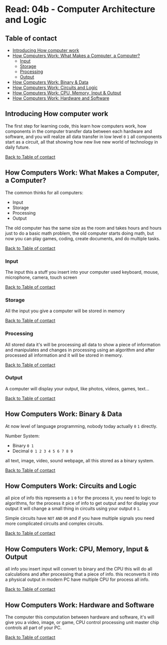 # Read: 04b - Computer Architecture and Logic

## Table of contact

-   [Introducing How computer work](https://mkabumattar.github.io/reading-notes/class04/READ04B#introducing-how-computer-work)
-   [How Computers Work: What Makes a Computer, a Computer?](https://mkabumattar.github.io/reading-notes/class04/READ04B#how-computers-work-what-makes-a-computer-a-computer)
    -   [Input](https://mkabumattar.github.io/reading-notes/class04/READ04B#input)
    -   [Storage](https://mkabumattar.github.io/reading-notes/class04/READ04B#storage)
    -   [Processing](https://mkabumattar.github.io/reading-notes/class04/READ04B#processing)
    -   [Output](https://mkabumattar.github.io/reading-notes/class04/READ04B#output)
-   [How Computers Work: Binary & Data](https://mkabumattar.github.io/reading-notes/class04/READ04B#how-computers-work-binary--data)
-   [How Computers Work: Circuits and Logic](https://mkabumattar.github.io/reading-notes/class04/READ04B#how-computers-work-binary--data)
-   [How Computers Work: CPU, Memory, Input & Output](https://mkabumattar.github.io/reading-notes/class04/READ04B#how-computers-work-cpu-memory-input--output)
-   [How Computers Work: Hardware and Software](https://mkabumattar.github.io/reading-notes/class04/READ04B#how-computers-work-hardware-and-software)

## Introducing How computer work

The first step for learning code, this learn how computers work, how components in the computer transfer data between each hardware and software, and you will realize all data transfer in low level `0` `1` all components start as a circuit, all that showing how new live new world of technology in daily future.

[Back to Table of contact](https://mkabumattar.github.io/reading-notes/class04/READ04B#table-of-contact)

## How Computers Work: What Makes a Computer, a Computer?

The common thinks for all computers:
-   Input
-   Storage
-   Processing
-   Output

The old computer has the same size as the room and takes hours and hours just to do a basic math problem, the old computer starts doing math, but now you can play games, coding, create documents, and do multiple tasks.

[Back to Table of contact](https://mkabumattar.github.io/reading-notes/class04/READ04B#table-of-contact)

### Input

The input this a stuff you insert into your computer used keyboard, mouse, microphone, camera, touch screen

[Back to Table of contact](https://mkabumattar.github.io/reading-notes/class04/READ04B#table-of-contact)

### Storage

All the input you give a computer will be stored in memory

[Back to Table of contact](https://mkabumattar.github.io/reading-notes/class04/READ04B#table-of-contact)

### Processing

All stored data it's will be processing all data to show a piece of information and manipulates and changes in processing using an algorithm and after processed all information and it will be stored in memory.

[Back to Table of contact](https://mkabumattar.github.io/reading-notes/class04/READ04B#table-of-contact)

### Output

A computer will display your output, like photos, videos, games, text...

[Back to Table of contact](https://mkabumattar.github.io/reading-notes/class04/READ04B#table-of-contact)

## How Computers Work: Binary & Data

At now level of language programming, nobody today actually `0` `1` directly.

Number System: 
-   Binary `0 1`
-   Decimal `0 1 2 3 4 5 6 7 8 9`

all text, image, video, sound webpage, all this stored as a binary system.

[Back to Table of contact](https://mkabumattar.github.io/reading-notes/class04/READ04B#table-of-contact)

## How Computers Work: Circuits and Logic

all pice of info this represents a `1` `0` for the process it, you need to logic to algorithms, for the process it pice of info to get output and for display your output it will change a small thing in circuits using your output `0` `1`.

Simple circuits have `NOT` `AND` `OR` and if you have multiple signals you need more complicated circuits and complex circuits.

[Back to Table of contact](https://mkabumattar.github.io/reading-notes/class04/READ04B#table-of-contact)

## How Computers Work: CPU, Memory, Input & Output
 
all info you insert input will convert to binary and the CPU this will do all calculations and after processing that a piece of info. this reconverts it into a physical output in modern PC have multiple CPU for process all info.

[Back to Table of contact](https://mkabumattar.github.io/reading-notes/class04/READ04B#table-of-contact)

## How Computers Work: Hardware and Software

The computer this computation between hardware and software, it's will give you a video, image, or game, CPU control processing unit master chip controls all part of your PC.


[Back to Table of contact](https://mkabumattar.github.io/reading-notes/class04/READ04B#table-of-contact)
